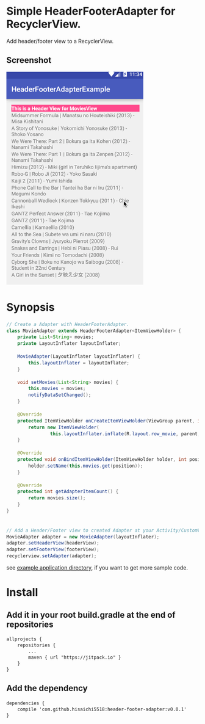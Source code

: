 # Simple HeaderFooterAdapter for RecyclerView.

Add header/footer view to a RecyclerView.

## Screenshot

![HeaderFooterAdapter ScreenShot](screenshot/HeaderFooterAdapterScreenShot.gif)

# Synopsis

```java
// Create a Adapter with HeaderFooterAdapter.
class MovieAdapter extends HeaderFooterAdapter<ItemViewHolder> {
    private List<String> movies;
    private LayoutInflater layoutInflater;

    MovieAdapter(LayoutInflater layoutInflater) {
        this.layoutInflater = layoutInflater;
    }

    void setMovies(List<String> movies) {
        this.movies = movies;
        notifyDataSetChanged();
    }

    @Override
    protected ItemViewHolder onCreateItemViewHolder(ViewGroup parent, int viewType) {
        return new ItemViewHolder(
                this.layoutInflater.inflate(R.layout.row_movie, parent, false));
    }

    @Override
    protected void onBindItemViewHolder(ItemViewHolder holder, int position) {
        holder.setName(this.movies.get(position));
    }

    @Override
    protected int getAdapterItemCount() {
        return movies.size();
    }
}


// Add a Header/Footer view to created Adapter at your Activity/CustomView/Fragment
MovieAdapter adapter = new MovieAdapter(layoutInflater);
adapter.setHeaderView(headerView);
adapter.setFooterView(footerView);
recyclerview.setAdapter(adapter);
```

see [example application directory](https://github.com/hisaichi5518/android-HeaderFooterAdapter.java/tree/master/example), if you want to get more sample code.

# Install

## Add it in your root build.gradle at the end of repositories

```
allprojects {
    repositories {
        ...
        maven { url "https://jitpack.io" }
    }
}
```

## Add the dependency

```
dependencies {
    compile 'com.github.hisaichi5518:header-footer-adapter:v0.0.1'
}
```
